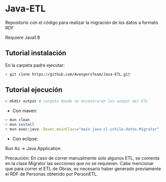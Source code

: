 # Java-ETL
Repositorio con el código para realizar la migración de los datos a formato RDF

Requiere Java1.8

Tutorial instalación
--------------------

En la carpeta padre ejecutar:

```bash
> git clone https://github.com/AvengersTeam/Java-ETL.git
```

Tutorial ejecución
------------------

```bash
> mkdir output # carpeta donde se encontraran los output del ETL
```

* Con maven:

```bash
> mvn clean
> mvn install
> mvn exec:java -Dexec.mainClass="main.java.cl.uchile.datos.Migrator"
```

* Con eclipse:

Run As -> Java Application

Precaución: En caso de correr manualmente solo algunos ETL, se comenta en la clase Migrator las secciones que no se requieren. Cabe mencionar que para correr el ETL de Obras, es necesario haber generado previamente el RDF de Personas obtenido por PersonETL.
